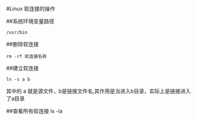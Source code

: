 #Linux 软连接的操作

##系统环境变量路径

	/usr/bin

##删除软连接

	rm -rf 软连接名称

##建立软连接

	ln -s a b

其中的 a 就是源文件，b是链接文件名,其作用是当进入b目录，实际上是链接进入了a目录

##查看所有软连接
	ls -la